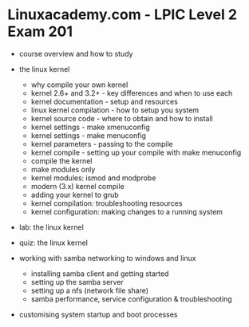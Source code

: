 Linuxacademy.com - LPIC Level 2 Exam 201
========================================

* course overview and how to study

* the linux kernel
  - why compile your own kernel
  - kernel 2.6+ and 3.2+ - key differences and when to use each
  - kernel documentation - setup and resources
  - linux kernel compilation - how to setup you system
  - kernel source code - where to obtain and how to install
  - kernel settings - make xmenuconfig
  - kernel settings - make menuconfig
  - kernel parameters - passing to the compile
  - kernel compile - setting up your compile with make menuconfig
  - compile the kernel
  - make modules only
  - kernel modules: ismod and modprobe
  - modern (3.x) kernel compile
  - adding your kernel to grub
  - kernel compilation: troubleshooting resources
  - kernel configuration: making changes to a running system
  
* lab: the linux kernel
* quiz: the linux kernel

* working with samba networking to windows and linux
  - installing samba client and getting started
  - setting up the samba server
  - setting up a nfs (network file share)
  - samba performance, service configuration & troubleshooting
  
* customising system startup and boot processes